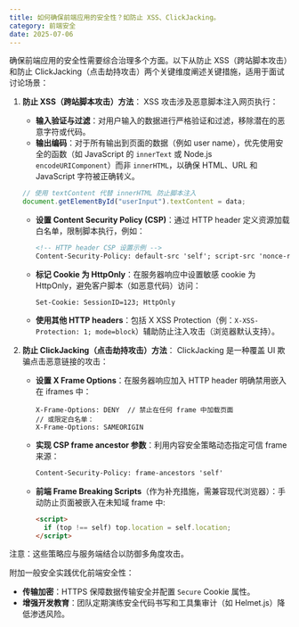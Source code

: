 ```yaml
---
title: 如何确保前端应用的安全性？如防止 XSS、ClickJacking。
category: 前端安全
date: 2025-07-06
---
```

确保前端应用的安全性需要综合治理多个方面。以下从防止 XSS（跨站脚本攻击）和防止 ClickJacking（点击劫持攻击）两个关键维度阐述关键措施，适用于面试讨论场景：

1. **防止 XSS（跨站脚本攻击）方法**：
   XSS 攻击涉及恶意脚本注入网页执行：
   - **输入验证与过滤**：对用户输入的数据进行严格验证和过滤，移除潜在的恶意字符或代码。
   - **输出编码**：对于所有输出到页面的数据（例如 user name），优先使用安全的函数（如 JavaScript 的 `innerText` 或 Node.js `encodeURIComponent`）而非 `innerHTML`，以确保 HTML、URL 和 JavaScript 字符被正确转义。
   ```javascript
   // 使用 textContent 代替 innerHTML 防止脚本注入
   document.getElementById("userInput").textContent = data;
   ```
   - **设置 Content Security Policy (CSP)**：通过 HTTP header 定义资源加载白名单，限制脚本执行，例如：
     ```html
     <!-- HTTP header CSP 设置示例 -->
     Content-Security-Policy: default-src 'self'; script-src 'nonce-randomstring'
     ```
   - **标记 Cookie 为 HttpOnly**：在服务器响应中设置敏感 cookie 为 HttpOnly，避免客户脚本（如恶意代码）访问：
     ```http
     Set-Cookie: SessionID=123; HttpOnly
     ```
   - **使用其他 HTTP headers**：包括 X XSS Protection（例：`X-XSS-Protection: 1; mode=block`）辅助防止注入攻击（浏览器默认支持）。

2. **防止 ClickJacking（点击劫持攻击）方法**：
   ClickJacking 是一种覆盖 UI 欺骗点击恶意链接的攻击：
   - **设置 X Frame Options**：在服务器响应加入 HTTP header 明确禁用嵌入在 iframes 中：
     ```http
     X-Frame-Options: DENY  // 禁止在任何 frame 中加载页面
     // 或限定白名单：
     X-Frame-Options: SAMEORIGIN
     ```
   - **实现 CSP frame ancestor 参数**：利用内容安全策略动态指定可信 frame 来源：
     ```html
     Content-Security-Policy: frame-ancestors 'self'
     ```
   - **前端 Frame Breaking Scripts**（作为补充措施，需兼容现代浏览器）：手动防止页面被嵌入在未知域 frame 中:
     ```html
     <script>
       if (top !== self) top.location = self.location;
     </script>
     ```
  注意：这些策略应与服务端结合以防御多角度攻击。

附加一般安全实践优化前端安全性：
- **传输加密**：HTTPS 保障数据传输安全并配置 `Secure` Cookie 属性。
- **增强开发教育**：团队定期演练安全代码书写和工具集审计（如 Helmet.js）降低渗透风险。
